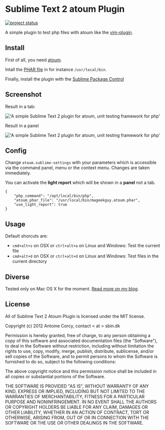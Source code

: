 # Sublime Text 2 atoum Plugin

[![project status](http://stillmaintained.com/toin0u/Sublime-atoum.png)](http://stillmaintained.com/toin0u/Sublime-atoum)

A simple plugin to test php files with atoum like the [vim-plugin](https://github.com/mageekguy/atoum/wiki/atoum-et-VIM).

## Install

First of all, you need [atoum](https://github.com/mageekguy/atoum).

Intall the [PHAR file](http://downloads.atoum.org/nightly/mageekguy.atoum.phar) in for instance `/usr/local/bin`.

Finally, install the plugin with the [Sublime Package Control](http://wbond.net/sublime_packages/package_control)

## Screenshot

Result in a tab:

!['A simple Sublime Text 2 plugin for atoum, unit testing framework for php'](http://i.imgur.com/0dUgW.png)

Result in a panel

!['A simple Sublime Text 2 plugin for atoum, unit testing framework for php'](http://i.imgur.com/0R2QD.png)

## Config

Change `atoum.sublime-settings` with your parameters which is accessible via the command panel, menu or the context menu. Changes are taken immediately.

You can activate the **light report** which will be shown in a **panel** not a tab.

```
{
    "php_command": "/opt/local/bin/php",
    "atoum_phar_file": "/usr/local/bin/mageekguy.atoum.phar",
    "use_light_report": true
}
```

## Usage

Default shorcuts are:

* `cmd+alt+s` on OSX or `ctrl+alt+a` on Linux and Windows: Test the current file
* `cmd+alt+d` on OSX or `ctrl+alt+d` on Linux and Windows: Test files in the current directory

## Diverse

Tested only on Mac OS X for the moment. [Read more on my blog](http://sbin.dk/2012/05/19/atoum-sublime-text-2-plugin/).

## License

All of Sublime Text 2 Atoum Plugin is licensed under the MIT license.

Copyright (c) 2012 Antoine Corcy, contact < at > sbin.dk

Permission is hereby granted, free of charge, to any person obtaining a copy of this software and associated documentation files (the "Software"), to deal in the Software without restriction, including without limitation the rights to use, copy, modify, merge, publish, distribute, sublicense, and/or sell copies of the Software, and to permit persons to whom the Software is furnished to do so, subject to the following conditions:

The above copyright notice and this permission notice shall be included in all copies or substantial portions of the Software.

THE SOFTWARE IS PROVIDED "AS IS", WITHOUT WARRANTY OF ANY KIND, EXPRESS OR IMPLIED, INCLUDING BUT NOT LIMITED TO THE WARRANTIES OF MERCHANTABILITY, FITNESS FOR A PARTICULAR PURPOSE AND NONINFRINGEMENT. IN NO EVENT SHALL THE AUTHORS OR COPYRIGHT HOLDERS BE LIABLE FOR ANY CLAIM, DAMAGES OR OTHER LIABILITY, WHETHER IN AN ACTION OF CONTRACT, TORT OR OTHERWISE, ARISING FROM, OUT OF OR IN CONNECTION WITH THE SOFTWARE OR THE USE OR OTHER DEALINGS IN THE SOFTWARE.